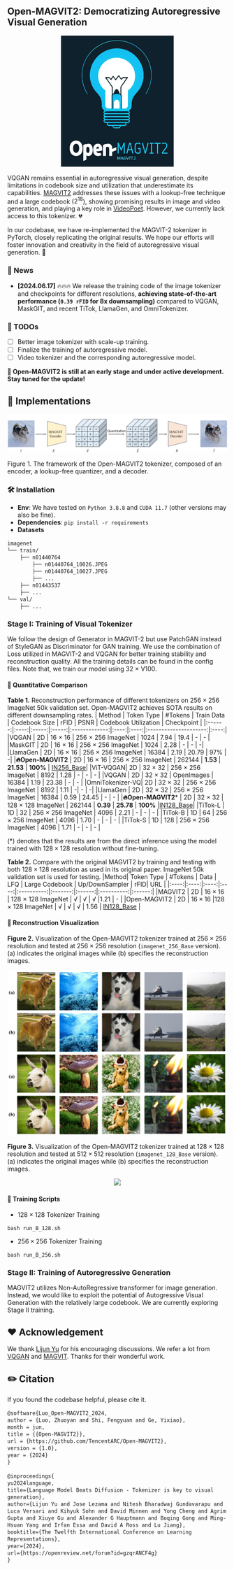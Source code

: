 ## Open-MAGVIT2: Democratizing Autoregressive Visual Generation
<p align="center">
<img src="./assets/Logo_2.png" height=300>
</p>

<!-- Until now, VQGAN, the initial tokenizer is still acting an indispensible role in mainstream tasks, especially autoregressive visual generation. Limited by the bottleneck of the size of codebook and the utilization of code, the capability of AR generation with VQGAN is underestimated. -->

VQGAN remains essential in autoregressive visual generation, despite limitations in codebook size and utilization that underestimate its capabilities. [MAGVIT2](https://arxiv.org/abs/2310.05737) addresses these issues with a lookup-free technique and a large codebook ($2^{18}$), showing promising results in image and video generation, and playing a key role in [VideoPoet](https://arxiv.org/abs/2312.14125). However, we currently lack access to this tokenizer. :broken_heart:

In our codebase, we have re-implemented the MAGVIT-2 tokenizer in PyTorch, closely replicating the original results. We hope our efforts will foster innovation and creativity in the field of autoregressive visual generation. :green_heart:

<!-- Therefore, [MAGVIT2](https://arxiv.org/abs/2310.05737) proposes a powerful tokenizer for visual generation task, which introduces a novel LookUpFree technique when quantization and extends the size of codebook to $2^{18}$, exhibiting promising performance in both image and video generation tasks. And it plays an important role in the recent state-of-the-art AR video generation model [VideoPoet](https://arxiv.org/abs/2312.14125). However, we have no access to this strong tokenizer so far. -->

<!-- In the codebase, we follow the significant insights of tokenizer design in MAGVIT-2 and re-implement it with Pytorch, achieving the closest results to the original so far. We hope that our effort can foster innovation and creativity within the field of Autoregressive Visual Generation. -->

### 📰 News
* **[2024.06.17]** :fire::fire::fire: We release the training code of the image tokenizer and checkpoints for different resolutions, **achieving state-of-the-art performance (`0.39 rFID` for 8x downsampling)** compared to VQGAN, MaskGIT, and recent TiTok, LlamaGen, and OmniTokenizer.

### 🎤 TODOs
* [ ] Better image tokenizer with scale-up training.
* [ ] Finalize the training of autoregressive model.
* [ ] Video tokenizer and the corresponding autoregressive model.

**🤗 Open-MAGVIT2 is still at an early stage and under active development. Stay tuned for the update!**


## 📖 Implementations

<p align="center">
<img src="./assets/framework.png">
</p>

Figure 1. The framework of the Open-MAGVIT2 tokenizer, composed of an encoder, a lookup-free quantizer, and a decoder.

### 🛠️ Installation
- **Env**: We have tested on `Python 3.8.8` and `CUDA 11.7` (other versions may also be fine).
- **Dependencies**: `pip install -r requirements`
- **Datasets**
```
imagenet
└── train/
    ├── n01440764
        ├── n01440764_10026.JPEG
        ├── n01440764_10027.JPEG
        ├── ...
    ├── n01443537
    ├── ...
└── val/
    ├── ...
```

### Stage I: Training of Visual Tokenizer
<!-- * `Stage I Tokenizer Training`: -->
We follow the design of Generator in MAGVIT-2 but use PatchGAN instead of StyleGAN as Discriminator for GAN training. We use the combination of Loss utilized in MAGVIT-2 and VQGAN for better training stability and reconstruction quality. All the training details can be found in the config files. Note that, we train our model using 32 $\times$ V100.


#### 🍺 Quantitative Comparison

**Table 1.** Reconstruction performance of different tokenizers on $256 \times 256$ ImageNet 50k validation set. Open-MAGVIT2 achieves SOTA results on different downsampling rates.
| Method | Token Type | #Tokens | Train Data | Codebook Size | rFID | PSNR  | Codebook Utilization | Checkpoint |
|:------:|:----:|:-----:|:-----:|:-------------:|:----:|:----:|:---------------------:|:----:|
|VQGAN | 2D | 16 $\times$ 16 | 256 $\times$ 256 ImageNet  | 1024 | 7.94 | 19.4 | - | - |
|MaskGIT | 2D | 16 $\times$ 16 | 256 $\times$ 256 ImageNet  | 1024 | 2.28 | - | - | -|
|LlamaGen | 2D | 16 $\times$ 16 | 256 $\times$ 256 ImageNet  | 16384 | 2.19  | 20.79 | 97% | -|
|**:fire:Open-MAGVIT2** | 2D | 16 $\times$ 16 | 256 $\times$ 256 ImageNet | 262144 | **1.53** | **21.53** | **100%** | [IN256_Base](https://huggingface.co/TencentARC/Open-MAGVIT2/blob/main/imagenet_256_B.ckpt)|
|ViT-VQGAN| 2D | 32 $\times$ 32 | 256 $\times$ 256 ImageNet | 8192 | 1.28 |  - | - | - |
|VQGAN | 2D | 32 $\times$ 32 | OpenImages | 16384 | 1.19 | 23.38 | - | - |
|OmniTokenizer-VQ| 2D | 32 $\times$ 32 | 256 $\times$ 256 ImageNet | 8192 | 1.11 | -| - | -|
|LlamaGen | 2D | 32 $\times$ 32 | 256 $\times$ 256 ImageNet | 16384 | 0.59 | 24.45 | - | - |
|**:fire:Open-MAGVIT2*** | 2D | 32 $\times$ 32 | 128 $\times$ 128 ImageNet | 262144 | **0.39** | **25.78** | **100%** |[IN128_Base](https://huggingface.co/TencentARC/Open-MAGVIT2/blob/main/imagenet_128_B.ckpt)|
|TiTok-L | 1D | 32 |  256 $\times$ 256 ImageNet | 4096 | 2.21 | - | - | - |
|TiTok-B | 1D | 64 |  256 $\times$ 256 ImageNet | 4096 | 1.70 | - | - | - | 
|TiTok-S | 1D | 128 | 256 $\times$ 256 ImageNet | 4096  | 1.71 | - | - | - |

(*) denotes that the results are from the direct inference using the model trained with $128 \times 128$ resolution without fine-tuning.

<!-- |MAGVIT2 | 16 $\times$ 16 2D token | 128 $\times$ 128 ImageNet | 262144 | 1.21 | - | - | - | - |
|Open-MAGVIT2 | 16 $\times$ 16 2D token |  128 $\times$ 128 ImageNet | 262144 | 1.56 | - | 100% | [imagenet_128_Base](https://huggingface.co/TencentARC/Open-MAGVIT2/blob/main/imagenet_128_B.ckpt)|  -->


**Table 2.** Compare with the original MAGVIT2 by training and testing with both $128 \times 128$ resolution as used in its original paper. ImageNet 50k validation set is used for testing.
|Method| Token Type | #Tokens | Data | LFQ | Large Codebook | Up/DownSampler | rFID| URL | 
|:----:|:----:|:----:|:----:|:----------:|:-------:|:------:|:----------:|:------:|
|MAGVIT2 | 2D | $16 \times 16$ | 128 $\times$ 128 ImageNet | √ |  √    |   √ |1.21 | - |
|Open-MAGVIT2 | 2D | $16 \times 16$ |128 $\times$ 128 ImageNet | √ |  √ |  √ | 1.56 | [IN128_Base](https://huggingface.co/TencentARC/Open-MAGVIT2/blob/main/imagenet_128_B.ckpt) |


#### :eyes: Reconstruction Visualization

**Figure 2.** Visualization of the Open-MAGVIT2 tokenizer trained at $256 \times 256$ resolution and tested at $256 \times 256$ resolution (`imagenet_256_Base` version). (a) indicates the original images while (b) specifies the reconstruction images.
<p align="center">
    <img src="./assets/case.png">
</p>


**Figure 3.** Visualization of the Open-MAGVIT2 tokenizer trained at $128 \times 128$ resolution and tested at $512 \times 512$ resolution (`imagenet_128_Base` version). (a) indicates the original images while (b) specifies the reconstruction images.
<p align="center">
    <img src="./assets/case_2.png">
</p>



#### 🚀 Training Scripts
* $128\times 128$ Tokenizer Training
```
bash run_B_128.sh
```

* $256\times 256$ Tokenizer Training
```
bash run_B_256.sh
```

### Stage II: Training of Autoregressive Generation
<!-- * `Stage II AutoRegressive Training`: -->
MAGVIT2 utilizes Non-AutoRegressive transformer for image generation. Instead, we would like to exploit the potential of Autogressive Visual Generation with the relatively large codebook. We are currently exploring Stage II training.


## ❤️ Acknowledgement
We thank [Lijun Yu](https://me.lj-y.com/) for his encouraging discussions. We refer a lot from [VQGAN](https://github.com/CompVis/taming-transformers) and [MAGVIT](https://github.com/google-research/magvit). Thanks for their wonderful work.

## ✏️ Citation
If you found the codebase helpful, please cite it.
```
@software{Luo_Open-MAGVIT2_2024,
author = {Luo, Zhuoyan and Shi, Fengyuan and Ge, Yixiao},
month = jun,
title = {{Open-MAGVIT2}},
url = {https://github.com/TencentARC/Open-MAGVIT2},
version = {1.0},
year = {2024}
}

@inproceedings{
yu2024language,
title={Language Model Beats Diffusion - Tokenizer is key to visual generation},
author={Lijun Yu and Jose Lezama and Nitesh Bharadwaj Gundavarapu and Luca Versari and Kihyuk Sohn and David Minnen and Yong Cheng and Agrim Gupta and Xiuye Gu and Alexander G Hauptmann and Boqing Gong and Ming-Hsuan Yang and Irfan Essa and David A Ross and Lu Jiang},
booktitle={The Twelfth International Conference on Learning Representations},
year={2024},
url={https://openreview.net/forum?id=gzqrANCF4g}
}
```
